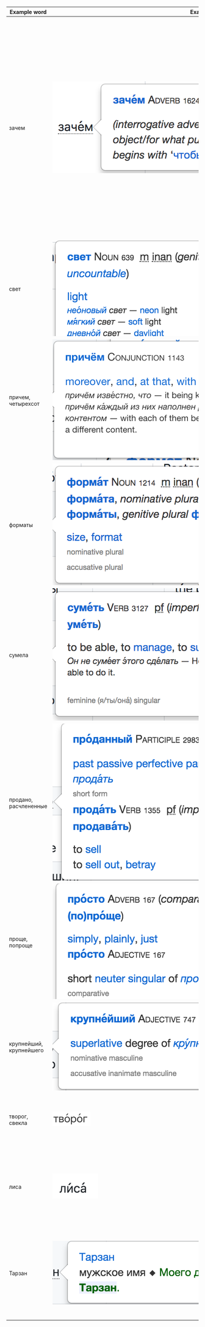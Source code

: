 | Example word |&nbsp;&nbsp;&nbsp;&nbsp;&nbsp;&nbsp;&nbsp;&nbsp;&nbsp;&nbsp;&nbsp;&nbsp;&nbsp;&nbsp;&nbsp;&nbsp;&nbsp;&nbsp;&nbsp;&nbsp;&nbsp;&nbsp;&nbsp;&nbsp;&nbsp;&nbsp;&nbsp;&nbsp;&nbsp;&nbsp;&nbsp;&nbsp;&nbsp;&nbsp;&nbsp;&nbsp;&nbsp;&nbsp;&nbsp;&nbsp;&nbsp;&nbsp;&nbsp;&nbsp;&nbsp;&nbsp;&nbsp;&nbsp;&nbsp;&nbsp;&nbsp;&nbsp;&nbsp;&nbsp;&nbsp;&nbsp;&nbsp;&nbsp;&nbsp;&nbsp;&nbsp;&nbsp;&nbsp;&nbsp;&nbsp;&nbsp;&nbsp;&nbsp;&nbsp;&nbsp;&nbsp;&nbsp;&nbsp;&nbsp;&nbsp;&nbsp;&nbsp;&nbsp;&nbsp;&nbsp;&nbsp;&nbsp;&nbsp;&nbsp;&nbsp;&nbsp;&nbsp;&nbsp;&nbsp;&nbsp;&nbsp;&nbsp;&nbsp;&nbsp;&nbsp;&nbsp;Examples&nbsp;&nbsp;&nbsp;&nbsp;&nbsp;&nbsp;&nbsp;&nbsp;&nbsp;&nbsp;&nbsp;&nbsp;&nbsp;&nbsp;&nbsp;&nbsp;&nbsp;&nbsp;&nbsp;&nbsp;&nbsp;&nbsp;&nbsp;&nbsp;&nbsp;&nbsp;&nbsp;&nbsp;&nbsp;&nbsp;&nbsp;&nbsp;&nbsp;&nbsp;&nbsp;&nbsp;&nbsp;&nbsp;&nbsp;&nbsp;&nbsp;&nbsp;&nbsp;&nbsp;&nbsp;&nbsp;&nbsp;&nbsp;&nbsp;&nbsp;&nbsp;&nbsp;&nbsp;&nbsp;&nbsp;&nbsp;&nbsp;&nbsp;&nbsp;&nbsp;&nbsp;&nbsp;&nbsp;&nbsp;&nbsp;&nbsp;&nbsp;&nbsp;&nbsp;&nbsp;&nbsp;&nbsp;&nbsp;&nbsp;&nbsp;&nbsp;&nbsp;&nbsp;&nbsp;&nbsp;&nbsp;&nbsp;&nbsp;&nbsp;&nbsp;&nbsp;&nbsp;&nbsp;&nbsp;&nbsp;&nbsp;&nbsp;&nbsp;&nbsp;&nbsp;&nbsp;| Feature |
| ---         |     ---      |          --- |
| зачем | ![зачем](зачем.png) | Marks accent position in the original word. When cursor is moved over the word, pops up a definition including word base form (here *заче́м*), class (here *Adverb*), frequency rank (here *1624*, meaning it is the 1624th most commonly used word) and a definition. Click on the word base form to navigate to the Wiktionary entry. The frequency rank is useful for language learners, who should focus on learning first the most common 1000 words, then the most common 5000 etc. |
| свет | ![свет](свет.png) | Removes Latin transcription of Russian text from Wiktionary entries. |
| причем, четырехсот | ![причем](причем.png) | Restores *ё* letter in original word when spelled *е*. |
| форматы | ![форматы](форматы.png) | For nouns, indicates the gender (here *m*=male) and kind (here *inan*=inanimate). In the popup, indicates the declension(s) matched by the original word (here *genitive singular* and *nominative plural*). |
| сумела | ![сумела](сумела.png) | For verbs, indicates the aspect (here *pf*=perfective) and gives the paired verb (here *уме́ть*). In the popup, indicates the conjugation(s) matched by the original word (here *feminine (я/ты/она́) singular*). |
| продано, расчлененные | ![продано](продано.png) | Recognizes declined forms of verb participles. |
| проще, попроще | ![проще](проще.png) | Recognizes comparative forms. |
| крупнейший, крупнейшего | ![крупнейший](крупнейший.png) | Recognizes superlative forms. |
| творог, свекла | ![творог](творог.png) | Marks all accents where several accent positions are accepted. The reader must stress only one of the positions. |
| лиса | ![лиса](лиса.png) | Marks all accents where several accent positions are possible depending on grammar. The reader must stress the correct position based on grammar. |
| Тарзан | ![Тарзан](Тарзан.png) | When a word is missing from English Wiktionary, displays entry from Russian Wiktionary instead. The order of language preferences is configurable in the extension options. |
